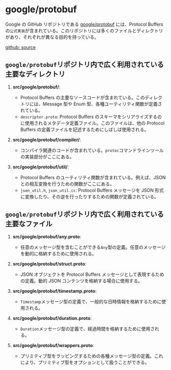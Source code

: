# google/protobuf

Google の GitHub リポジトリである [google/protobuf](https://github.com/protocolbuffers/protobuf) には、Protocol Buffers の`公式実装`が含まれている。このリポジトリには多くのファイルとディレクトリがあり、それぞれが異なる目的を持っている。

[github: source](https://github.com/protocolbuffers/protobuf/tree/main/src/google/protobuf)

## `google/protobuf`リポジトリ内で広く利用されている主要なディレクトリ

1. **src/google/protobuf/**:

   - Protocol Buffers の主要なソースコードが含まれている。このディレクトリには、Message 型や Enum 型、各種ユーティリティ関数が定義されている。
   - `descriptor.proto`: Protocol Buffers のスキーマをシリアライズするのに使用されるメタデータ定義ファイル。このファイルは、他の Protocol Buffers の定義ファイルを記述するためにしばしば使用される。

2. **src/google/protobuf/compiler/**:

   - コンパイラ関連のコードが含まれている。`protoc`コマンドラインツールの実装部分がここにある。

3. **src/google/protobuf/util/**:
   - Protocol Buffers のユーティリティ関数が含まれている。例えば、JSON との相互変換を行うための関数がここにある。
   - `json_util.h`, `json_util.cc`: Protocol Buffers メッセージを JSON 形式に変換したり、その逆を行ったりするための関数が定義されている。

## `google/protobuf`リポジトリ内で広く利用されている主要なファイル

1. **src/google/protobuf/any.proto**:

   - 任意のメッセージ型を含むことができる`Any`型の定義。任意のメッセージを動的に格納するために使用される。

2. **src/google/protobuf/struct.proto**:

   - JSON オブジェクトを Protocol Buffers メッセージとして表現するための定義。動的 JSON コンテンツを格納する場合に使用する。

3. **src/google/protobuf/timestamp.proto**:

   - `Timestamp`メッセージ型の定義で、一般的な日時情報を格納するために使用される。

4. **src/google/protobuf/duration.proto**:

   - `Duration`メッセージ型の定義で、経過時間を格納するために使用される。

5. **src/google/protobuf/wrappers.proto**:
   - プリミティブ型をラッピングするための各種メッセージ型の定義。これにより、プリミティブ型をオプションとして扱うことができる。
